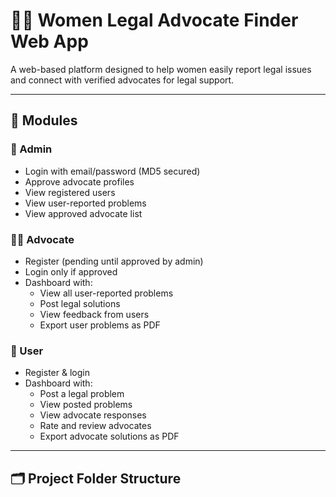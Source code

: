 # 👩‍⚖️ Women Legal Advocate Finder Web App

A web-based platform designed to help women easily report legal issues and connect with verified advocates for legal support.

---

## 📌 Modules

### 🔐 Admin
- Login with email/password (MD5 secured)
- Approve advocate profiles
- View registered users
- View user-reported problems
- View approved advocate list

### 👩‍⚖️ Advocate
- Register (pending until approved by admin)
- Login only if approved
- Dashboard with:
  - View all user-reported problems
  - Post legal solutions
  - View feedback from users
  - Export user problems as PDF

### 👤 User
- Register & login
- Dashboard with:
  - Post a legal problem
  - View posted problems
  - View advocate responses
  - Rate and review advocates
  - Export advocate solutions as PDF

---

## 🗂️ Project Folder Structure

